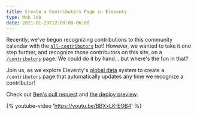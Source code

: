 ```yaml
---
title: Create a Contributors Page in Eleventy
type: Mob Job
date: 2021-01-29T12:00:00-06:00
---
```


Recently, we've begun recognizing contributions to this community calendar with the [`all-contributors`](https://allcontributors.org/) bot! However, we wanted to take it one step further, and recognize those contributors on this site, on a [`/contributors`](https://events.lunch.dev/contributors/) page. We could do it by hand… but where's the fun in that?

Join us, as we explore Eleventy's [global data](https://www.11ty.dev/docs/data-global/) system to create a `/contributors` page that automatically updates any time we recognize a contributor!

Check out [Ben's pull request](https://github.com/LunchDevCommunity/community-calendar/pull/68) and [the deploy preview](https://deploy-preview-68--lunchdev-events.netlify.app/contributors/).

{% youtube-video 'https://youtu.be/BBXxLK-EOB4' %}
